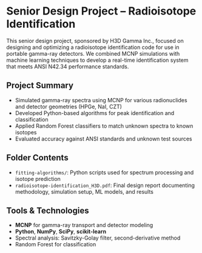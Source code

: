 # Senior Design Project – Radioisotope Identification

This senior design project, sponsored by H3D Gamma Inc., focused on designing and optimizing a radioisotope identification code for use in portable gamma-ray detectors. We combined MCNP simulations with machine learning techniques to develop a real-time identification system that meets ANSI N42.34 performance standards.

## Project Summary
- Simulated gamma-ray spectra using MCNP for various radionuclides and detector geometries (HPGe, NaI, CZT)
- Developed Python-based algorithms for peak identification and classification
- Applied Random Forest classifiers to match unknown spectra to known isotopes
- Evaluated accuracy against ANSI standards and unknown test sources

## Folder Contents
- `fitting-algorithms/`: Python scripts used for spectrum processing and isotope prediction
- `radioisotope-identification_H3D.pdf`: Final design report documenting methodology, simulation setup, ML models, and results


## Tools & Technologies
- **MCNP** for gamma-ray transport and detector modeling
- **Python**, **NumPy**, **SciPy**, **scikit-learn**
- Spectral analysis: Savitzky-Golay filter, second-derivative method
- Random Forest for classification
